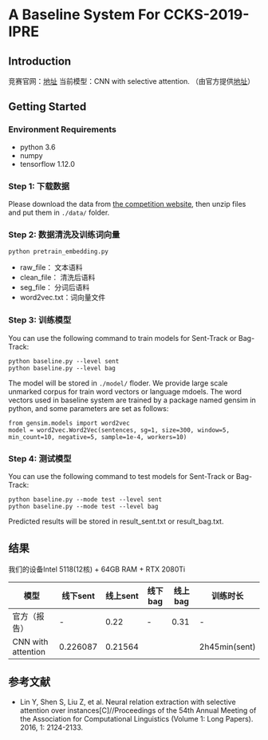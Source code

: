 # A Baseline System For CCKS-2019-IPRE

## Introduction
竞赛官网：[地址](https://biendata.com/competition/ccks_2019_ipre/)
当前模型：CNN with selective attention. （由官方提供[地址](https://github.com/ccks2019-ipre/baseline)）


## Getting Started
### Environment Requirements
* python 3.6
* numpy
* tensorflow 1.12.0

### Step 1: 下载数据
Please download the data from [the competition website](https://biendata.com/competition/ccks_2019_ipre/data/), then unzip files and put them in `./data/` folder.

### Step 2: 数据清洗及训练词向量
```
python pretrain_embedding.py
```
- raw_file： 文本语料
- clean_file： 清洗后语料
- seg_file： 分词后语料
- word2vec.txt：词向量文件

### Step 3: 训练模型
You can use the following command to train models for Sent-Track or Bag-Track:
```
python baseline.py --level sent 
python baseline.py --level bag
```
The model will be stored in `./model/` floder. We provide large scale unmarked corpus for train word vectors or language mdoels. The word vectors used in baseline system are trained by a package named gensim in python, and some parameters are set as follows:
```
from gensim.models import word2vec
model = word2vec.Word2Vec(sentences, sg=1, size=300, window=5, min_count=10, negative=5, sample=1e-4, workers=10)
```

### Step 4: 测试模型
You can use the following command to test models for Sent-Track or Bag-Track:
```
python baseline.py --mode test --level sent 
python baseline.py --mode test --level bag
```
Predicted results will be stored in result_sent.txt or result_bag.txt.


## 结果
我们的设备Intel 5118(12核) + 64GB RAM + RTX 2080Ti

模型 | 线下sent | 线上sent | 线下bag | 线上bag | 训练时长
---|---|---|---|---|---
官方（报告）| - | 0.22 | - | 0.31 | - | 4h40min(sent)
CNN with attention | 0.226087 | 0.21564 | | | 2h45min(sent)


## 参考文献
* Lin Y, Shen S, Liu Z, et al. Neural relation extraction with selective attention over instances[C]//Proceedings of the 54th Annual Meeting of the Association for Computational Linguistics (Volume 1: Long Papers). 2016, 1: 2124-2133.
